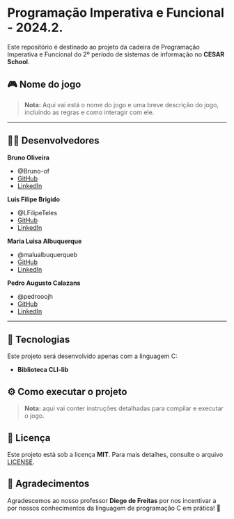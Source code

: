 # Programação Imperativa e Funcional - 2024.2.

Este repositório é destinado ao projeto da cadeira de Programação Imperativa e Funcional do 2º período de sistemas de informação no **CESAR School**.

## 🎮 Nome do jogo 
> **Nota:** Aqui vai está o nome do jogo e uma breve descrição do jogo, incluindo as regras e como interagir com ele.

---


## 👨‍💻 Desenvolvedores  

**Bruno Oliveira**

- @Bruno-of
- [GitHub](https://github.com/Bruno-of)  
- [LinkedIn](https://www.linkedin.com/in/bruno-oliveira-me/overlay/about-this-profile/?lipi=urn%3Ali%3Apage%3Ad_flagship3_profile_view_base%3B3vOv%2FgQhSWadj7F3Eboumw%3D%3D)  

**Luis Filipe Brigido** 

- @LFilipeTeles
- [GitHub](https://github.com/LFilipeTeles)  
- [LinkedIn](https://www.linkedin.com/in/luis-filipe-brigido-teles-5409b325b?miniProfileUrn=urn%3Ali%3Afs_miniProfile%3AACoAAEAKrkABVZVsO0Yxa2csjS8ssKB3yGT9Jss&lipi=urn%3Ali%3Apage%3Ad_flagship3_search_srp_all%3BP01rO8WmRYi%2FEi3BJmNu7Q%3D%3D)  

**Maria Luisa Albuquerque**

- @malualbuquerqueb
- [GitHub](https://github.com/malualbuquerqueb)  
- [LinkedIn](https://www.linkedin.com/in/malu-albuquerque-a80a492b3/?lipi=urn%3Ali%3Apage%3Ad_flagship3_feed%3B8wJqKBh2RvGBud23C2cZhw%3D%3D) 

**Pedro Augusto Calazans**

- @pedrooojh
- [GitHub](https://github.com/pedroooojh)  
- [LinkedIn](https://www.linkedin.com/in/pedro-augusto-calazans-9161322b7?miniProfileUrn=urn%3Ali%3Afs_miniProfile%3AACoAAEwEAaIB7SqIwt8ff3d_KE4yeenOppReUWI&lipi=urn%3Ali%3Apage%3Ad_flagship3_search_srp_all%3Br7yRbZ3dTOW7B%2FwDI9PJuQ%3D%3D)  

---

## 🚀 Tecnologias  

Este projeto será desenvolvido apenas com a linguagem C:  

- **Biblioteca CLI-lib**

 
## ⚙️ Como executar o projeto  
> **Nota:** aqui vai conter instruções detalhadas para compilar e executar o jogo.


## 📄 Licença  

Este projeto está sob a licença **MIT**. Para mais detalhes, consulte o arquivo [LICENSE](LICENSE).


## 📢 Agradecimentos  
Agradescemos ao nosso professor **Diego de Freitas** por nos incentivar a por nossos conhecimentos da linguagem de programação C em prática! 🚀


